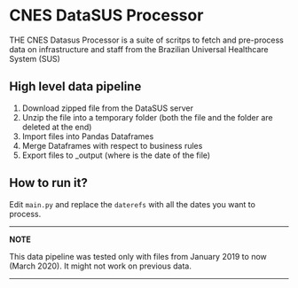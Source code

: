# CNES DataSUS Processor
THE CNES Datasus Processor is a suite of scritps to fetch and pre-process data on infrastructure and staff from the Brazilian Universal Healthcare System (SUS)

## High level data pipeline

1. Download zipped file from the DataSUS server
2. Unzip the file into a temporary folder (both the file and the folder are deleted at the end)
3. Import files into Pandas Dataframes
4. Merge Dataframes with respect to business rules
5. Export files to <YYYYMM>_output (where <YYYYMM> is the date of the file)
  
  ## How to run it?
  
  Edit `main.py` and replace the `daterefs` with all the dates you want to process.
  
  ---
**NOTE**

This data pipeline was tested only with files from January 2019 to now (March 2020). It might not work on previous data.

---

